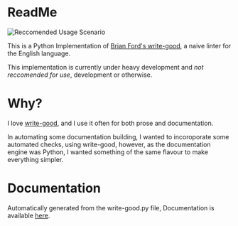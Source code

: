 # ReadMe

![Reccomended Usage Scenario](https://img.shields.io/badge/Recommended%20Use-None-red.svg)

This is a Python Implementation of [Brian Ford's write-good](https://github.com/btford/write-good), a naive linter for the English language.

This implementation is currently under heavy development and *not reccomended for use*, development or otherwise.

# Why?

I love [write-good](https://github.com/btford/write-good), and I use it often for both prose and documentation.

In automating some documentation building, I wanted to incoroporate some automated checks, using write-good, however, as the documentation engine was Python, I wanted something of the same flavour to make everything simpler.

# Documentation

Automatically generated from the write-good.py file, Documentation is available [here](https://shakna-israel.github.io/write-good-py/).
